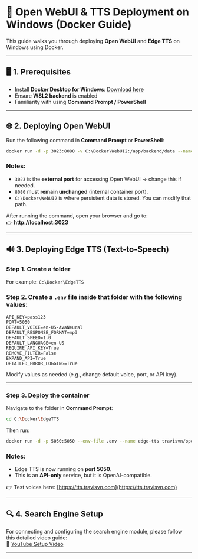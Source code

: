 # 🚀 Open WebUI & TTS Deployment on Windows (Docker Guide)

This guide walks you through deploying **Open WebUI** and **Edge TTS** on Windows using Docker.  

---

## 🖥️ 1. Prerequisites
- Install **Docker Desktop for Windows**: [Download here](https://www.docker.com/products/docker-desktop)
- Ensure **WSL2 backend** is enabled
- Familiarity with using **Command Prompt / PowerShell**

---

## 🌐 2. Deploying Open WebUI

Run the following command in **Command Prompt** or **PowerShell**:

```bash
docker run -d -p 3023:8080 -v C:\Docker\WebUI2:/app/backend/data --name open-webui2 ghcr.io/open-webui/open-webui:main
```

### Notes:
- `3023` is the **external port** for accessing Open WebUI → change this if needed.  
- `8080` must **remain unchanged** (internal container port).  
- `C:\Docker\WebUI2` is where persistent data is stored. You can modify that path.  

After running the command, open your browser and go to:  
👉 **http://localhost:3023**

---

## 🔊 3. Deploying Edge TTS (Text-to-Speech)

### Step 1. Create a folder  
For example: `C:\Docker\EdgeTTS`

### Step 2. Create a `.env` file inside that folder with the following values:

```
API_KEY=pass123
PORT=5050
DEFAULT_VOICE=en-US-AvaNeural
DEFAULT_RESPONSE_FORMAT=mp3
DEFAULT_SPEED=1.0
DEFAULT_LANGUAGE=en-US
REQUIRE_API_KEY=True
REMOVE_FILTER=False
EXPAND_API=True
DETAILED_ERROR_LOGGING=True
```

Modify values as needed (e.g., change default voice, port, or API key).

---

### Step 3. Deploy the container  
Navigate to the folder in **Command Prompt**:

```bash
cd C:\Docker\EdgeTTS
```

Then run:

```bash
docker run -d -p 5050:5050 --env-file .env --name edge-tts travisvn/openai-edge-tts:latest
```

### Notes:
- Edge TTS is now running on **port 5050**.  
- This is an **API-only** service, but it is OpenAI-compatible.  

👉 Test voices here: [https://tts.travisvn.com](https://tts.travisvn.com)

---

## 🔍 4. Search Engine Setup  

For connecting and configuring the search engine module, please follow this detailed video guide:  
🎥 [YouTube Setup Video](https://www.youtube.com/watch?v=O5b9FvHYjqc)

---
